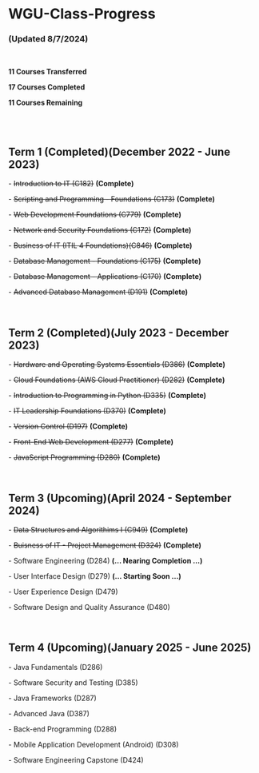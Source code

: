 # WGU-Class-Progress
<h3>(Updated 8/7/2024)</h3>
<br>
<p><b>11 Courses Transferred</p></b>
<p><b>17 Courses Completed</b></p>
<p><b>11 Courses Remaining</b></p>


<br><br>
<h2>Term 1 (Completed)(December 2022 - June 2023)</h2>


<p>- <del>Introduction to IT (C182)</del> <b>(Complete)</b></p> 
<p>- <del>Scripting and Programming - Foundations (C173)</del> <b>(Complete)</b></p>
<p>- <del>Web Development Foundations (C779)</del> <b>(Complete)</b></p>
<p>- <del>Network and Security Foundations (C172)</del> <b>(Complete)</b></p>
<p>- <del>Business of IT (ITIL 4 Foundations)(C846)</del> <b>(Complete)</b></p>
<p>- <del>Database Management - Foundations (C175)</del> <b>(Complete)</b></p>
<p>- <del>Database Management - Applications (C170)</del> <b>(Complete)</b></p>
<p>- <del>Advanced Database Management (D191)</del> <b>(Complete)</b></p>


<br>
<h2>Term 2 (Completed)(July 2023 - December 2023)</h2>

<p>- <del>Hardware and Operating Systems Essentials (D386)</del> <b>(Complete)</b></p> 
<p>- <del>Cloud Foundations (AWS Cloud Practitioner) (D282)</del> <b>(Complete)</b></p> 
<p>- <del>Introduction to Programming in Python (D335)</del> <b>(Complete)</b></p> 
<p>- <del>IT Leadership Foundations (D370)</del> <b>(Complete)</b></p> 
<p>- <del>Version Control (D197)</del> <b>(Complete)</b></p> 
<p>- <del>Front-End Web Development (D277)</del> <b>(Complete)</b></p> 
<p>- <del>JavaScript Programming (D280)</del> <b>(Complete)</b></p> 


<br>
<h2>Term 3 (Upcoming)(April 2024 - September 2024)</h2>

<p>- <del>Data Structures and Algorithims I (C949)</del> <b>(Complete)</b></p> 
<p>- <del>Buisness of IT - Project Management (D324)</del> <b>(Complete)</b></p> 
<p>- Software Engineering (D284) <b>(... Nearing Completion ...)</b></p> 
<p>- User Interface Design (D279) <b>(... Starting Soon ...)</b></p>
<p>- User Experience Design (D479)</p>
<p>- Software Design and Quality Assurance (D480)</p>

<br>
<h2>Term 4 (Upcoming)(January 2025 - June 2025)</h2>

<p>- Java Fundamentals (D286)</p>
<p>- Software Security and Testing (D385)</p>
<p>- Java Frameworks (D287)</p>
<p>- Advanced Java (D387)</p>
<p>- Back-end Programming (D288)</p>
<p>- Mobile Application Development (Android) (D308)</p>
<p>- Software Engineering Capstone (D424)</p>
